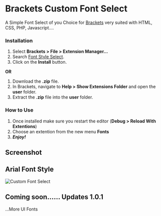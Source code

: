 # Brackets Custom Font Select


A Simple Font Select of you Choice for [Brackets](https://github.com/adobe/brackets/) very suited with HTML, CSS, PHP, Javascript....


### Installation
1. Select **Brackets > File > Extension Manager...**
2. Search [Font Style Select](https://github.com/seanDeee/brackets-custom-font-extension/).
3. Click on the **Install** button.

**OR**

1. Download the **.zip** file.
2. In Brackets, navigate to **Help > Show Extensions Folder** and open the **user** folder.
3. Extract the **.zip** file into the **user** folder.

### How to Use
1. Once installed make sure you restart the editor (**Debug > Reload With Extentions**)
2. Choose an extention from the new menu **Fonts**
3. ***Enjoy!***

## Screenshot

## Arial Font Style
![Custom Font Select](https://github.com/seanDeee/brackets-custom-font-extension/blob/master/Screenshot/Arial.png)




## Coming soon...... Updates 1.0.1
...More UI Fonts
